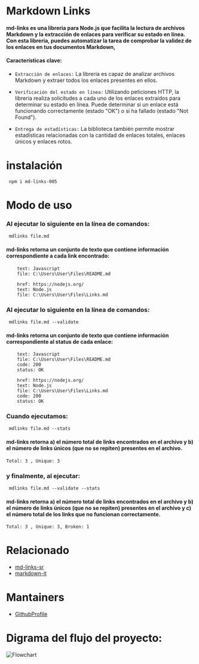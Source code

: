 # Markdown Links 
#### md-links es una libreria para Node.js que facilita la lectura de archivos Markdown y la extracción de enlaces para verificar su estado en línea. Con esta libreria, puedes automatizar la tarea de comprobar la validez de los enlaces en tus documentos Markdown,

#### Características clave:

* `Extracción de enlaces:` La libreria es capaz de analizar archivos Markdown y extraer todos los enlaces presentes en ellos.

* `Verificación del estado en línea:` Utilizando peticiones HTTP, la libreria realiza solicitudes a cada uno de los enlaces extraídos para determinar su estado en línea. Puede determinar si un enlace está funcionando correctamente (estado "OK") o si ha fallado (estado "Not Found").

* `Entrega de estadísticas:` La biblioteca también permite mostrar estadísticas relacionadas con la cantidad de enlaces totales, enlaces únicos y enlaces rotos.

# instalación
``` npm i md-links-005```
# Modo de uso

### Al ejecutar lo siguiente en la línea de comandos:
``` mdlinks file.md```
#### md-links retorna un conjunto de texto que contiene información correspondiente a cada link encontrado: 

``` href: https://es.wikipedia.org/wiki/Javascript
    text: Javascript
    file: C:\Users\User\Files\README.md
    
    href: https://nodejs.org/
    text: Node.js
    file: C:\Users\User\Files\Links.md
```
### Al ejecutar lo siguiente en la línea de comandos:
``` mdlinks file.md --validate```
#### md-links retorna un conjunto de texto que contiene información correspondiente al status de cada enlace: 

``` href: https://es.wikipedia.org/wiki/Javascript
    text: Javascript
    file: C:\Users\User\Files\README.md
    code: 200
    status: OK 
    
    href: https://nodejs.org/
    text: Node.js
    file: C:\Users\User\Files\Links.md
    code: 200
    status: OK 
```
### Cuando ejecutamos:
``` mdlinks file.md --stats```
#### md-links retorna a) el número total de links encontrados en el archivo y b) el número de links únicos (que no se repiten) presentes en el archivo. 

```
Total: 3 , Unique: 3
```
### y finalmente, al ejecutar:
``` mdlinks file.md --validate --stats```
#### md-links retorna a) el número total de links encontrados en el archivo y b) el número de links únicos (que no se repiten) presentes en el archivo y c) el número total de los links que no funcionan correctamente.

```
Total: 3 , Unique: 3, Broken: 1
```

# Relacionado
- [md-links-sr](https://www.npmjs.com/package/md-links-sr)
- [markdown-it](https://www.npmjs.com/package/markdown-it)
# Mantainers 
- [GithubProfile](https://github.com/iraprojects/)

# Digrama del flujo del proyecto: 
![Flowchart](img/flujo.png)
